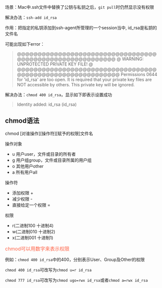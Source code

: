 场景：Mac中.ssh文件中替换了公钥与私钥之后，`git pull`时仍然显示没有权限

解决办法：`ssh-add id_rsa`

作用：把指定的私钥添加到ssh-agent所管理的一个session当中, id_rsa是私钥的文件名

可能出现如下error：
>@@@@@@@@@@@@@@@@@@@@@@@@@@@@@@@@@@@@@@@@@@@@@@@@@@@@@@@@@@
@         WARNING: UNPROTECTED PRIVATE KEY FILE!          @
@@@@@@@@@@@@@@@@@@@@@@@@@@@@@@@@@@@@@@@@@@@@@@@@@@@@@@@@@@@
Permissions 0644 for 'id_rsa' are too open.
It is required that your private key files are NOT accessible by others.
This private key will be ignored.

解决办法：`chmod 400 id_rsa`，显示如下即表示设置成功

>Identity added: id_rsa (id_rsa)

## chmod语法 ##

chmod [对谁操作][操作符][赋予的权限]文件名

操作对象
* u 用户user，文件或目录的所有者
* g 用户组group，文件或目录所属的用户组
* o 其他用户other
* a 所有用户all

操作符
* 添加权限 +
* 减少权限 -
* 直接给定一个权限 =

权限
* r(二进制100  十进制4)
* w(二进制010  十进制2)
* x(二进制001  十进制1)

<font color=#FF6347 size=3>chmod可以用数字来表示权限</font>

例如：`chmod 400 id_rsa`中的400，分别表示User、Group及Other的权限

`chmod 400 id_rsa`可改写为`chmod u=r id_rsa`

`chmod 777 id_rsa`可改写为`chmod ugo=rwx id_rsa`或者`chmod a=rwx id_rsa`
